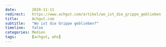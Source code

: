```yaml
---
date:       2020-11-11
redirect:   https://www.achgut.com/artikel/wo_ist_die_grippe_geblieben
title:      Achgut.com
subtitle:   "Wo ist die Grippe geblieben?"
timeline:   false
categories: Medien
tags:       [achgut, who]
---
```

